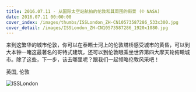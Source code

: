```yaml
---
title: 2016.07.11 - 从国际太空站航拍的伦敦和其周围的街景 (© NASA)
date: 2016.07.11 00:00:00
cover_index: /images/thumbs/ISSLondon_ZH-CN10573587286_533x300.jpg
cover_detail: /images/ISSLondon_ZH-CN10573587286_1920x1080.jpg
---
```


来到这繁华的城市伦敦，你可以在泰晤士河上的伦敦塔桥感受城市的黄昏，可以到大本钟一睹这最著名的哥特式建筑，还可以到伦敦眼乘坐世界第四大摩天轮俯瞰城市。除了这些，下一步，该去哪里呢？跟我们一起领略伦敦风采吧！

英国, 伦敦

![ISSLondon](/images/ISSLondon_ZH-CN10573587286_1920x1080.jpg)
